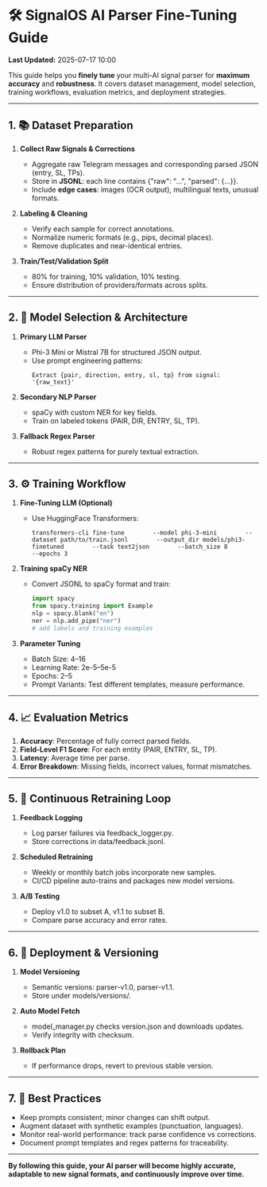 # 🛠️ SignalOS AI Parser Fine-Tuning Guide

**Last Updated:** 2025-07-17  10:00

This guide helps you **finely tune** your multi-AI signal parser for **maximum accuracy** and **robustness**. It covers dataset management, model selection, training workflows, evaluation metrics, and deployment strategies.

---

## 1. 📚 Dataset Preparation

1. **Collect Raw Signals & Corrections**
   - Aggregate raw Telegram messages and corresponding parsed JSON (entry, SL, TPs).
   - Store in **JSONL**: each line contains {"raw": "...", "parsed": {...}}.
   - Include **edge cases**: images (OCR output), multilingual texts, unusual formats.

2. **Labeling & Cleaning**
   - Verify each sample for correct annotations.
   - Normalize numeric formats (e.g., pips, decimal places).
   - Remove duplicates and near-identical entries.

3. **Train/Test/Validation Split**
   - 80% for training, 10% validation, 10% testing.
   - Ensure distribution of providers/formats across splits.

---

## 2. 🤖 Model Selection & Architecture

1. **Primary LLM Parser**
   - Phi-3 Mini or Mistral 7B for structured JSON output.
   - Use prompt engineering patterns:
     ```
     Extract {pair, direction, entry, sl, tp} from signal: '{raw_text}'
     ```

2. **Secondary NLP Parser**
   - spaCy with custom NER for key fields.
   - Train on labeled tokens (PAIR, DIR, ENTRY, SL, TP).

3. **Fallback Regex Parser**
   - Robust regex patterns for purely textual extraction.

---

## 3. ⚙️ Training Workflow

1. **Fine-Tuning LLM (Optional)**
   - Use HuggingFace Transformers:
     ```
     transformers-cli fine-tune        --model phi-3-mini        --dataset path/to/train.jsonl        --output_dir models/phi3-finetuned        --task text2json        --batch_size 8        --epochs 3
     ```

2. **Training spaCy NER**
   - Convert JSONL to spaCy format and train:
     ```python
     import spacy
     from spacy.training import Example
     nlp = spacy.blank("en")
     ner = nlp.add_pipe("ner")
     # add labels and training examples
     ```

3. **Parameter Tuning**
   - Batch Size: 4–16
   - Learning Rate: 2e-5–5e-5
   - Epochs: 2–5
   - Prompt Variants: Test different templates, measure performance.

---

## 4. 📈 Evaluation Metrics

1. **Accuracy**: Percentage of fully correct parsed fields.
2. **Field-Level F1 Score**: For each entity (PAIR, ENTRY, SL, TP).
3. **Latency**: Average time per parse.
4. **Error Breakdown**: Missing fields, incorrect values, format mismatches.

---

## 5. 🔄 Continuous Retraining Loop

1. **Feedback Logging**
   - Log parser failures via feedback_logger.py.
   - Store corrections in data/feedback.jsonl.

2. **Scheduled Retraining**
   - Weekly or monthly batch jobs incorporate new samples.
   - CI/CD pipeline auto-trains and packages new model versions.

3. **A/B Testing**
   - Deploy v1.0 to subset A, v1.1 to subset B.
   - Compare parse accuracy and error rates.

---

## 6. 🚀 Deployment & Versioning

1. **Model Versioning**
   - Semantic versions: parser-v1.0, parser-v1.1.
   - Store under models/versions/.

2. **Auto Model Fetch**
   - model_manager.py checks version.json and downloads updates.
   - Verify integrity with checksum.

3. **Rollback Plan**
   - If performance drops, revert to previous stable version.

---

## 7. 🔧 Best Practices

- Keep prompts consistent; minor changes can shift output.
- Augment dataset with synthetic examples (punctuation, languages).
- Monitor real-world performance: track parse confidence vs corrections.
- Document prompt templates and regex patterns for traceability.

---

**By following this guide, your AI parser will become highly accurate, adaptable to new signal formats, and continuously improve over time.**
